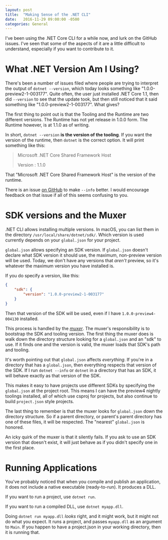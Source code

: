 ```yaml
---
layout: post
title:  "Making Sense of the .NET CLI"
date:   2016-11-29 09:00:00 -0500
categories: General
---
```


I've been using the .NET Core CLI for a while now, and lurk on the GitHub
issues. I've seen that some of the aspects of it are a little difficult to
understand, especially if you want to contribute to it.

# What .NET Version Am I Using?

There's been a number of issues filed where people are trying to interpret the
output of `dotnet --version`, which today looks something like
"1.0.0-preview2-1-003177". Quite often, the user just installed .NET Core 1.1,
then did `--version` to see that the update took, but then still noticed that 
it said something like "1.0.0-preview2-1-003177". What gives?

The first thing to point out is that the Tooling and the Runtime are two
different versions. The Runtime has not yet release in 1.0.0 form. The Runtime
however, is at 1.1.0 as of writing.

In short, `dotnet --version` **is the version of the tooling**. If you want the
version of the runtime, then `dotnet` is the correct option. It will print
something like this:

> Microsoft .NET Core Shared Framework Host
>
>
> Version  : 1.1.0

That "Microsoft .NET Core Shared Framework Host" is the version of the runtime.

There is an issue [on GitHub][1] to make `--info` better. I would encourage
feedback on that issue if all of this seems confusing to you.

# SDK versions and the Muxer

.NET CLI allows installing multiple versions. In macOS, you can list them in
the directory `/usr/local/share/dotnet/sdk/`. Which version is used currently
depends on your `global.json` for your project.

`global.json` allows specifying an SDK version. If `global.json` doesn't declare
what SDK version it should use, the maximum, non-preview version will be used.
Today, we don't have any versions that *aren't* preview, so it's whatever the
maximum version you have installed is.

If you do specify a version, like this:

```json
{
    "sdk": {
        "version": "1.0.0-preview2-1-003177"
    }
}
```

Then that version of the SDK will be used, even if I have
`1.0.0-preview4-004130` installed.

This process is handled by the [*muxer*][2]. The muxer's responsibility is to
bootstrap the SDK and tooling version. The first thing the muxer does is walk
down the directory structure looking for a `global.json` and an "sdk" to use.
If it finds one and the version is valid, the muxer loads that SDK's path
and tooling.

It's worth pointing out that `global.json` affects *everything*. If you're
in a directory that has a `global.json`, then everything respects that version
of the SDK. If I run `dotnet --info` or `dotnet` in a directory that has an SDK,
it will behave exactly as that version of the SDK.

This makes it easy to have projects use different SDKs by specifying the
`global.json` at the project root. This means I can have the preview4 nightly
toolings installed, all of which use csproj for projects, but also continue
to build `project.json` style projects.

The last thing to remember is that the muxer looks for `global.json` down the 
directory structure. So if a parent directory, or parent's parent directory has
one of these files, it will be respected. The "nearest" `global.json` is
honored.

An icky quirk of the muxer is that it silently fails. If you ask to use an SDK
version that doesn't exist, it will just behave as if you didn't specify one in
the first place.

# Running Applications

You've probably noticed that when you compile and publish an application, it
does not include a native executable (ready-to-run). It produces a DLL.

If you want to run a project, use `dotnet run`. 

If you want to run a compiled DLL, use `dotnet myapp.dll`.

Doing `dotnet run myapp.dll` *looks* right, and it might work, but it might not
do what you expect. It runs a project, and passes `myapp.dll` as an argument to
`Main`. If you happen to have a project.json in your working directory, then it
is running that.

[1]: https://github.com/dotnet/cli/issues/3773
[2]: https://github.com/dotnet/core-setup/blob/dd1bade6d7f411f3b0746dc21faa8cab415efaef/src/corehost/cli/fxr/fx_muxer.cpp